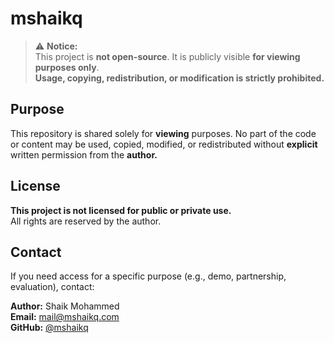 # mshaikq

> ⚠️ **Notice:**  
> This project is **not open-source**. It is publicly visible **for viewing purposes only**.  
> **Usage, copying, redistribution, or modification is strictly prohibited.**

## Purpose

This repository is shared solely for **viewing** purposes. No part of the code or content may be used, copied, modified, or redistributed without **explicit** written permission from the **author.**

## License

**This project is not licensed for public or private use.**  
All rights are reserved by the author.

## Contact

If you need access for a specific purpose (e.g., demo, partnership, evaluation), contact:

**Author:** Shaik Mohammed  
**Email:** mail@mshaikq.com  
**GitHub:** [@mshaikq](https://github.com/mshaikq)  
